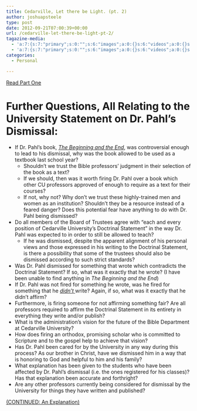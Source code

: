```yaml
---
title: Cedarville, Let there be Light. (pt. 2)
author: joshuapsteele
type: post
date: 2012-09-21T07:00:39+00:00
url: /cedarville-let-there-be-light-pt-2/
tagazine-media:
  - 'a:7:{s:7:"primary";s:0:"";s:6:"images";a:0:{}s:6:"videos";a:0:{}s:11:"image_count";i:0;s:6:"author";s:7:"4584812";s:7:"blog_id";s:7:"4349442";s:9:"mod_stamp";s:19:"2012-09-21 12:00:35";}'
  - 'a:7:{s:7:"primary";s:0:"";s:6:"images";a:0:{}s:6:"videos";a:0:{}s:11:"image_count";i:0;s:6:"author";s:7:"4584812";s:7:"blog_id";s:7:"4349442";s:9:"mod_stamp";s:19:"2012-09-21 12:00:35";}'
categories:
  - Personal

---
```

[Read Part One][1]

# Further Questions, All Relating to the University Statement on Dr. Pahl&#8217;s Dismissal:

  * If Dr. Pahl&#8217;s book, [_The Beginning and the End_][2], was controversial enough to lead to his dismissal, why was the book allowed to be used as a textbook last school year? 
      * Shouldn&#8217;t we trust the Bible professors&#8217; judgment in their selection of the book as a text?
      * If we should, then was it worth firing Dr. Pahl over a book which other CU professors approved of enough to require as a text for their courses?
      * If not, why not? Why don&#8217;t we trust these highly-trained men and women as an institution? Shouldn&#8217;t they be a resource instead of a feared danger? Does this potential fear have anything to do with Dr. Pahl being dismissed?
  * Do all members of the Board of Trustees agree with &#8220;each and every position of Cedarville University&#8217;s Doctrinal Statement&#8221; in the way Dr. Pahl was expected to in order to still be allowed to teach? 
      * If he was dismissed, despite the apparent alignment of his personal views and those expressed in his writing to the Doctrinal Statement, is there a possibility that some of the trustees should also be dismissed according to such strict standards?
  * Was Dr. Pahl dismissed for something that wrote which contradicts the Doctrinal Statement? If so, what was it exactly that he wrote? (I have been unable to find anything in _The Beginning and the End_)
  * If Dr. Pahl was not fired for something he wrote, was he fired for something that he <span style="text-decoration:underline;"><em>didn&#8217;t</em> </span>write? Again, if so, what was it exactly that he didn&#8217;t affirm?
  * Furthermore, is firing someone for not affirming something fair? Are all professors required to affirm the Doctrinal Statement in its entirety in everything they write and/or publish?
  * What is the administration&#8217;s vision for the future of the Bible Department at Cedarville University?
  * How does firing an orthodox, promising scholar who is committed to Scripture and to the gospel help to achieve that vision?
  * Has Dr. Pahl been cared for by the University in any way during this process? As our brother in Christ, have we dismissed him in a way that is honoring to God and helpful to him and his family?
  * What explanation has been given to the students who have been affected by Dr. Pahl&#8217;s dismissal (i.e. the ones registered for his classes)? Has that explanation been accurate and forthright?
  * Are any other professors currently being considered for dismissal by the University for things they have written and published?

[(CONTINUED: An Explanation)][3]

 [1]: http://windowinthesky.wordpress.com/2012/09/20/cedarville-let-there-be-light-pt-1/ "Cedarville, Let there be Light. (pt. 1)"
 [2]: http://www.amazon.com/The-Beginning-End-Rereading-Revelations/dp/1608999270
 [3]: https://joshuapsteele.com/2012/09/22/an-explanation/ "An Explanation"